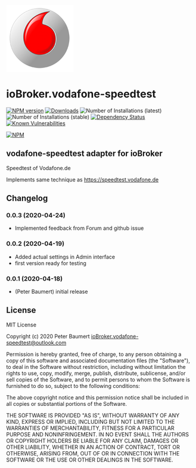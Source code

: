 ![Logo](admin/vodafone-speedtest.png)
# ioBroker.vodafone-speedtest

[![NPM version](http://img.shields.io/npm/v/iobroker.vodafone-speedtest.svg)](https://www.npmjs.com/package/iobroker.vodafone-speedtest)
[![Downloads](https://img.shields.io/npm/dm/iobroker.vodafone-speedtest.svg)](https://www.npmjs.com/package/iobroker.vodafone-speedtest)
![Number of Installations (latest)](http://iobroker.live/badges/vodafone-speedtest-installed.svg)
![Number of Installations (stable)](http://iobroker.live/badges/vodafone-speedtest-stable.svg)
[![Dependency Status](https://img.shields.io/david/peterbaumert/iobroker.vodafone-speedtest.svg)](https://david-dm.org/peterbaumert/iobroker.vodafone-speedtest)
[![Known Vulnerabilities](https://snyk.io/test/github/peterbaumert/ioBroker.vodafone-speedtest/badge.svg)](https://snyk.io/test/github/peterbaumert/ioBroker.vodafone-speedtest)

[![NPM](https://nodei.co/npm/iobroker.vodafone-speedtest.png?downloads=true)](https://nodei.co/npm/iobroker.vodafone-speedtest/)

## vodafone-speedtest adapter for ioBroker

Speedtest of Vodafone.de

Implements same technique as https://speedtest.vodafone.de

## Changelog

### 0.0.3 (2020-04-24)
* Implemented feedback from Forum and github issue

### 0.0.2 (2020-04-19)
* Added actual settings in Admin interface
* first version ready for testing

### 0.0.1 (2020-04-18)
* (Peter Baumert) initial release

## License
MIT License

Copyright (c) 2020 Peter Baumert <ioBroker.vodafone-speedtest@outlook.com>

Permission is hereby granted, free of charge, to any person obtaining a copy
of this software and associated documentation files (the "Software"), to deal
in the Software without restriction, including without limitation the rights
to use, copy, modify, merge, publish, distribute, sublicense, and/or sell
copies of the Software, and to permit persons to whom the Software is
furnished to do so, subject to the following conditions:

The above copyright notice and this permission notice shall be included in all
copies or substantial portions of the Software.

THE SOFTWARE IS PROVIDED "AS IS", WITHOUT WARRANTY OF ANY KIND, EXPRESS OR
IMPLIED, INCLUDING BUT NOT LIMITED TO THE WARRANTIES OF MERCHANTABILITY,
FITNESS FOR A PARTICULAR PURPOSE AND NONINFRINGEMENT. IN NO EVENT SHALL THE
AUTHORS OR COPYRIGHT HOLDERS BE LIABLE FOR ANY CLAIM, DAMAGES OR OTHER
LIABILITY, WHETHER IN AN ACTION OF CONTRACT, TORT OR OTHERWISE, ARISING FROM,
OUT OF OR IN CONNECTION WITH THE SOFTWARE OR THE USE OR OTHER DEALINGS IN THE
SOFTWARE.